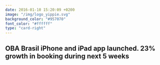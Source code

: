 ```yaml
---
date: 2016-01-10 15:20:09 +0200
image: "/img/logo_yippie.svg"
background_color: "#957070"
font_color: "#ffffff"
type: "card-right"
---
```

## **OBA Brasil iPhone and iPad app launched. 23% growth in booking during next 5 weeks**
